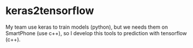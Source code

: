 # keras2tensorflow

My team use keras to train models (python), but we needs them on SmartPhone (use c++), so I develop this tools to prediction with tensorflow (c++).

